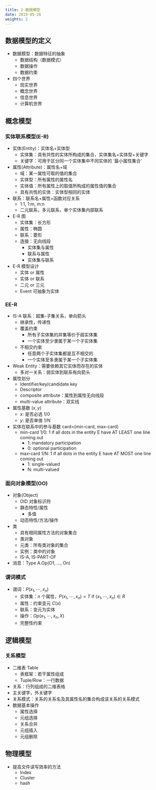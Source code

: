 ```yaml
---
title: 2-数据模型
date: 2019-05-26
weights: 2
---
```


## 数据模型的定义

* 数据模型：数据特征的抽象
  * 数据结构（数据模式）  
  * 数据操作  
  * 数据约束
* 四个世界
    * 现实世界
    * 概念世界
    * 信息世界
    * 计算机世界

## 概念模型

### 实体联系模型(E-R)

* 实体(Entity)：实体名+实体型
    * 实体集：具有共性的实体所构成的集合，实体集名+实体型+关键字
    * 关键字：可用于区分同一个实体集中不同实体的 ‘最小属性集合’
* 属性(Attribute)：属性名+域
    * 域：某一属性可取的值的集合
    * 实体型：所有属性的属性名
    * 实体值：所有属性上的取值所构成的属性值的集合
    * 具有共性的实体：实体型相同的实体
* 联系：联系名+属性+函数对应关系
    * 1:1, 1:m, m:n
    * 二元联系，多元联系，单个实体集内部联系
* E-R 图
    * 实体集：长方形
    * 属性：椭圆
    * 联系：菱形
    * 连接：无向线段
        * 实体集与属性
        * 联系与属性
        * 实体集与联系
* E-R 模型设计
    * 实体 or 属性
    * 实体 or 联系
    * 二元 or 三元
    * Event 可抽象为实体

### EE-R

* IS-A 联系：超集-子集关系，单向箭头
  * 继承性，传递性
  * 覆盖约束
      * 所有子实体集的并集等价于超实体集
      * 一个实体至少隶属于某一个子实体集
  * 不相交约束
      * 任意两个子实体集都是互不相交的
      * 一个实体至多隶属于某一个子实体集
* Weak Entity：需要依赖其它实体而存在的实体
  * 多对一关系：弱实体到联系有向箭头
* 属性划分
  * Identifier/key/candidate key
  * Descriptor
  * composite attribute：属性到属性无向线段
  * multi-value attribute：双实线
* 属性基数 $(x,y)$
  * $x$: 是否必选 1/0
  * $y$: 是否单值 1/N
* 实体在联系中的参与基数 card=(min-card, max-card)
  * min-card 1/0: 1 if all dots in the entity E have AT LEAST one line coming out
    * 1: mandatory participation
    * 0: optional participation
  * max-card 1/N: 1 if all dots in the entity E have AT MOST one line coming out
      * 1: single-valued
      * N: multi-valued

### 面向对象模型(OO)

* 对象(Object)
    * OID 对象标识符
    * 静态特性/属性
        * 多值
    * 动态特性/方法/操作
* 类
    * 具有相同属性方法的对象集合
    * 类对象
    * 元类：所有类对象的集合
    * 实例：类中的对象
    * IS-A, IS-PART-OF
* 消息：Type A.Op(O1, ..., On)

### 谓词模式

* 谓词：$P(x_1,\cdots,x_n)$
    * 实体集：$n$ 个属性，$P(x_1,\cdots,x_n)=T$ if $(x_1,\cdots,x_n)\in R$
    * 属性：约束变元 $C(x)$
    * 联系：变元为实体
    * 操作：$Op(x_1,\cdots, x_n, X)$
    * 完整性约束

## 逻辑模型

### 关系模型

* 二维表 Table
    * 表框架：若干属性组成
    * Tuple/Row：一行数据
* 关系：行列组成的二维表格
* 主关键字，外关键字
* 关系模式：关系的关系名及其属性名的集合构成该关系的关系模式
* 数据基本操作
  * 属性选择
  * 元组选择
  * 关系合并
  * 元组插入
  * 元组删除

## 物理模型

* 提高文件读写效率的方法
  * Index
  * Cluster
  * hash
